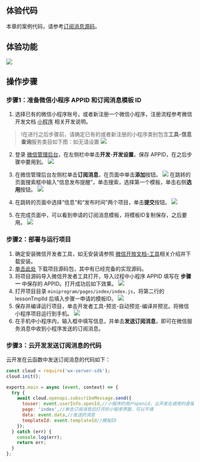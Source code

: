 
## 体验代码
本章的案例代码，请参考[订阅消息源码](https://github.com/TencentCloudBase/Cloudbase-Examples/tree/master/miniprogram/subscription-message)。


## 体验功能
![](https://main.qcloudimg.com/raw/a5a12e949d02f9d0d1cc7b77fe5a8ea5.bmp)

## 操作步骤
### 步骤1：准备微信小程序 APPID 和订阅消息模板 ID
1. 选择已有的微信小程序账号，或者新注册一个微信小程序，注册流程参考微信开发文档 [小程序](https://developers.weixin.qq.com/miniprogram/dev/framework/quickstart/getstart.html#%E7%94%B3%E8%AF%B7%E5%B8%90%E5%8F%B7) 相关开发说明。
>!在进行之后步骤前，请确定已有的或者新注册的小程序类别包含**工具-信息查询**服务类目如下图：如无请设置
![](https://main.qcloudimg.com/raw/8dbefd6ee1e25b6075864a763be74a06.png)

2. 登录 [微信管理后台](https://mp.weixin.qq.com)，在左侧栏中单击**开发**-**开发设置**，保存 APPID，在之后步骤中要用到。
![](https://main.qcloudimg.com/raw/d98e9113d7cc56cadd8ddf011a7a9adc.png)

3. 在微信管理后台左侧栏单击**订阅消息**，在页面中单击**添加**按钮。
![](https://main.qcloudimg.com/raw/708256fb187f7f81f8f4e049068da853.png)
在跳转的页面搜索框中输入“信息发布提醒”，单击搜索，选择第一个模板，单击右侧**选用**按钮。
![](https://main.qcloudimg.com/raw/155904451646e1b42bdc8e15a0c057dc.png)

4. 在跳转的页面中选择“信息”和“发布时间”两个项目，单击**提交**按钮。
![](https://main.qcloudimg.com/raw/3905c90d74d71c002e35d798f1788350.png)

5. 在完成页面中，可以看到申请的订阅消息模板，将模板ID复制保存，之后要用。
![](https://main.qcloudimg.com/raw/2cc7809479c5940c38142f9a25403db2.png)



### 步骤2：部署与运行项目

1. 确定安装微信开发者工具，如无安装请参照 [微信开放文档-工具](https://developers.weixin.qq.com/miniprogram/dev/devtools/download.html)相关介绍并下载安装。
2. [单击此处](https://demo.cloudbase.net/asset/send.zip) 下载项目源码包，其中有已经完备的实现源码。
3. 将项目源码导入微信开发者工具打开，导入过程中小程序 APPID 填写在 **步骤一** 中保存的 APPID。打开成功后如下效果。
![](https://main.qcloudimg.com/raw/4f56f7be504435aaf78a8a6cd24ce578.png)
4. 打开项目目录 `miniprogram/pages/index/index.js`，将第二行的 lessonTmplId 后填入步骤一申请的模板ID。
![](https://main.qcloudimg.com/raw/3edd9e3b30d5b8eb14cf040029f6ea3c.png)
5. 保存并编译运行项目，单击开发者工具-预览-自动预览-编译并预览。将微信小程序项目运行到手机。
![](https://main.qcloudimg.com/raw/31e5936b5399cc7dc796ae6abbcd4d94.png)
6. 在手机中小程序内，输入框中填写信息，并单击**发送订阅消息**，即可在微信服务消息中收到小程序发送的订阅消息。

### 步骤3：云开发发送订阅消息的代码

云开发在云函数中发送订阅消息的代码如下：
``` js
const cloud = require('wx-server-sdk');
cloud.init();

exports.main = async (event, context) => {
  try {
    await cloud.openapi.subscribeMessage.send({
      touser: event.userInfo.openId,//小程序的用户openid，云开发在调用时直接附带
      page: 'index',//单击订阅消息后打开的小程序界面，可以不填
      data: event.data,//发送的消息
      templateId: event.templateId//模板ID
    });
  } catch (err) {
    console.log(err);
    return err;
  }
};
```
